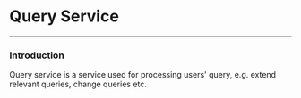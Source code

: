 # Query Service
----

### Introduction
Query service is a service used for processing users' query, e.g. extend
relevant queries, change queries etc.
